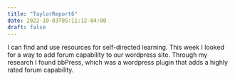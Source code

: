 ```yaml
---
title: "TaylorReport6"
date: 2022-10-03T05:11:12-04:00
draft: false
---
```


<html>
<body>
<p>I can find and use resources for self-directed learning. This week I looked for a way to add forum capability to our wordpress site. Through my research I found bbPress, which was a wordpress plugin that adds a highly rated forum capability. </p>
</body>
</html> 